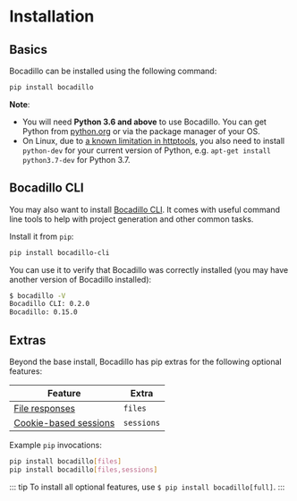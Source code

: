 # Installation

## Basics

Bocadillo can be installed using the following command:

```bash
pip install bocadillo
```

**Note**:

- You will need **Python 3.6 and above** to use Bocadillo. You can get Python from [python.org](https://www.python.org/downloads/) or via the package manager of your OS.
- On Linux, due to [a known limitation in httptools](https://github.com/MagicStack/httptools/issues/33), you also need to install `python-dev` for your current version of Python, e.g. `apt-get install python3.7-dev` for Python 3.7.

## Bocadillo CLI

You may also want to install [Bocadillo CLI](https://github.com/bocadilloproject/bocadillo-cli). It comes with useful command line tools to help with project generation and other common tasks.

Install it from `pip`:

```bash
pip install bocadillo-cli
```

You can use it to verify that Bocadillo was correctly installed (you may have another version of Bocadillo installed):

```bash
$ bocadillo -V
Bocadillo CLI: 0.2.0
Bocadillo: 0.15.0
```

## Extras <Badge text="Advanced" type="warning"/>

Beyond the base install, Bocadillo has pip extras for the following optional features:

| Feature                 | Extra      |
| ----------------------- | ---------- |
| [File responses]        | `files`    |
| [Cookie-based sessions] | `sessions` |

[file responses]: /guides/http/responses.md#file-responses
[cookie-based sessions]: /guides/http/sessions.md

Example `pip` invocations:

```bash
pip install bocadillo[files]
pip install bocadillo[files,sessions]
```

::: tip
To install all optional features, use `$ pip install bocadillo[full]`.
:::

